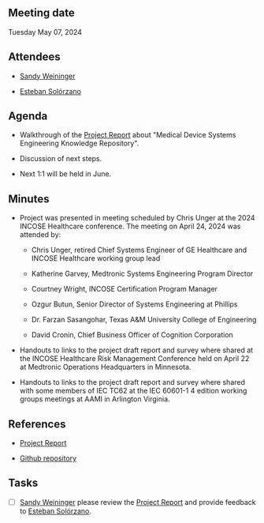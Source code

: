 ## Meeting date

Tuesday May 07, 2024

## Attendees

- [Sandy Weininger](mailto:Sandy.Weininger@fda.hhs.gov)

- [Esteban Solórzano](mailto:esteban.solorzano@gmail.com)

## Agenda

- Walkthrough of the [Project Report](https://soloesteban.github.io/masters_stevens/) about "Medical Device Systems Engineering Knowledge Repository".

- Discussion of next steps.

- Next 1:1 will be held in June.

## Minutes

- Project was presented in meeting scheduled by Chris Unger at the 2024 INCOSE Healthcare conference. The meeting on April 24, 2024 was attended by:

    - Chris Unger, retired Chief Systems Engineer of GE Healthcare and INCOSE Healthcare working group lead

    - Katherine Garvey, Medtronic Systems Engineering Program Director

    - Courtney Wright, INCOSE Certification Program Manager

    - Ozgur Butun,  Senior Director of Systems Engineering at Phillips

    - Dr. Farzan Sasangohar, Texas A&M University College of Engineering

    - David Cronin, Chief Business Officer of Cognition Corporation

- Handouts to links to the project draft report and survey where shared at the INCOSE Healthcare Risk Management Conference held on April 22 at Medtronic Operations Headquarters in Minnesota.

- Handouts to links to the project draft report and survey where shared with some members of IEC TC62 at the IEC 60601-1 4 edition working groups meetings at AAMI in Arlington Virginia.


## References

- [Project Report](https://soloesteban.github.io/masters_stevens/)

- [Github repository](https://github.com/soloesteban/masters_stevens)


## Tasks

- [ ] [Sandy Weininger](Sandy.Weininger@fda.hhs.gov) please review the [Project Report](https://soloesteban.github.io/masters_stevens/) and provide feedback to [Esteban Solórzano](esteban.solorzano@gmail.com).

<!--
Library of Congress library card
INCOSE CAB representative for Boston Scientific
IEC TC62 for 60601-1 4th edition

-->